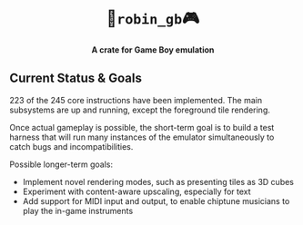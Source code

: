 <div align="center">

# 🦀`robin_gb`🎮
**A crate for Game Boy emulation**

</div>

## Current Status & Goals

223 of the 245 core instructions have been implemented. The main subsystems are up and running, except the foreground tile rendering.

Once actual gameplay is possible, the short-term goal is to build a test harness that will run many instances of the emulator simultaneously to catch bugs and incompatibilities.

Possible longer-term goals:
* Implement novel rendering modes, such as presenting tiles as 3D cubes
* Experiment with content-aware upscaling, especially for text
* Add support for MIDI input and output, to enable chiptune musicians to play the in-game instruments